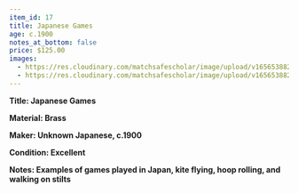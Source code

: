 ```yaml
---
item_id: 17
title: Japanese Games
age: c.1900
notes_at_bottom: false
price: $125.00
images:
  - https://res.cloudinary.com/matchsafescholar/image/upload/v1656538826/Jap_hoop1.jpg
  - https://res.cloudinary.com/matchsafescholar/image/upload/v1656538826/Jap_hoop2.jpg
---
```

**Title:		Japanese Games**


**Material:	Brass**


**Maker:	        Unknown Japanese, c.1900**


**Condition:	Excellent**


**Notes:		Examples of games played in Japan, kite flying, hoop rolling, and walking on stilts**
